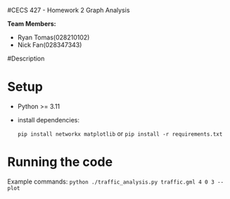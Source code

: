 #CECS 427 - Homework 2 Graph Analysis

**Team Members:**
- Ryan Tomas(028210102)
- Nick Fan(028347343)

#Description


# Setup
- Python >= 3.11
- install dependencies:

    `pip install networkx matplotlib` or `pip install -r requirements.txt` 

# Running the code
Example commands: 
`python ./traffic_analysis.py traffic.gml 4 0 3 --plot` 
